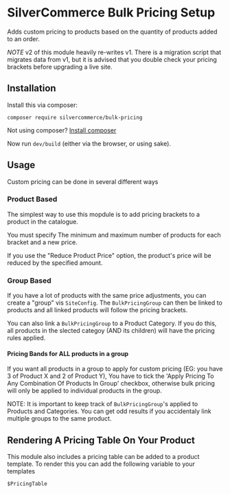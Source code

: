 # SilverCommerce Bulk Pricing Setup

Adds custom pricing to products based on the quantity of products added to an order.

*NOTE* v2 of this module heavily re-writes v1. There is a migration script that migrates data from v1,
but it is advised that you double check your pricing brackets before upgrading a live site. 

## Installation

Install this via composer:

    composer require silvercommerce/bulk-pricing

Not using composer? [Install composer](https://getcomposer.org/)

Now run `dev/build` (either via the browser, or using sake).

## Usage

Custom pricing can be done in several different ways

### Product Based

The simplest way to use this mopdule is to add pricing brackets to a product in the catalogue.

You must specify The minimum and maximum number of products for each bracket and a new price.

If you use the "Reduce Product Price" option, the product's price will be reduced by the specified
amount.

### Group Based

If you have a lot of products with the same price adjustments, you can create a "group" vis `SiteConfig`.
The `BulkPricingGroup` can then be linked to products and all linked products will follow the pricing
brackets.

You can also link a `BulkPricingGroup` to a Product Category. If you do this, all products in
the slected categoy (AND its children) will have the pricing rules applied.

#### Pricing Bands for ALL products in a group

If you want all products in a group to apply for custom pricing (EG: you have 3 of Product X and 2 of Product Y),
You have to tick the 'Apply Pricing To Any Combination Of Products In Group' checkbox, otherwise bulk pricing
will only be applied to individual products in the group. 

NOTE: It is important to keep track of `BulkPricingGroup`'s applied to Products and Categories. You can
get odd results if you accidentaly link multiple groups to the same product.

## Rendering A Pricing Table On Your Product

This module also includes a pricing table can be added to a product template. To render this you can add
the following variable to your templates

    $PricingTable 
